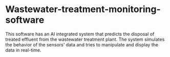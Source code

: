 # Wastewater-treatment-monitoring-software
This software has an AI integrated system that predicts the disposal of treated effluent from the wastewater treatment plant. The system simulates the behavior of the sensors' data and tries to manipulate and display the data in real-time.
